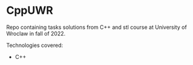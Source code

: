 # CppUWR

Repo containing tasks solutions from C++ and stl course at University of Wroclaw in fall of 2022.

Technologies covered:
* C++
